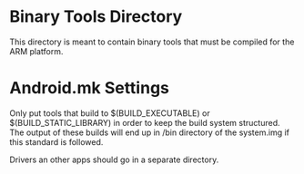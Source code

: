 # Binary Tools Directory

This directory is meant to contain binary tools that must be compiled for the ARM platform. 

# Android.mk Settings

Only put tools that build to $(BUILD_EXECUTABLE) or $(BUILD_STATIC_LIBRARY) in order to keep the build system structured.  The output of these builds will end up in /bin directory of the system.img if this standard is followed.

Drivers an other apps should go in a separate directory.

